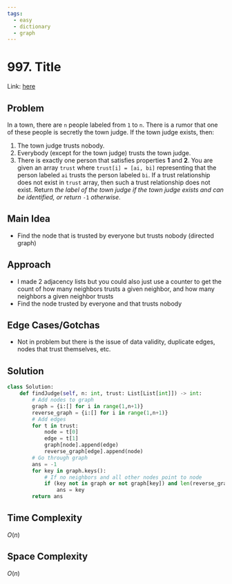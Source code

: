 ```yaml
---
tags:
  - easy
  - dictionary
  - graph
---
```

# 997. Title
Link: [here](https://leetcode.com/problems/find-the-town-judge/description/)
## Problem
In a town, there are `n` people labeled from `1` to `n`. There is a rumor that one of these people is secretly the town judge.
If the town judge exists, then:
1. The town judge trusts nobody.
2. Everybody (except for the town judge) trusts the town judge.
3. There is exactly one person that satisfies properties **1** and **2**.
You are given an array `trust` where `trust[i] = [ai, bi]` representing that the person labeled `ai` trusts the person labeled `bi`. If a trust relationship does not exist in `trust` array, then such a trust relationship does not exist.
Return _the label of the town judge if the town judge exists and can be identified, or return_ `-1` _otherwise_.
## Main Idea
- Find the node that is trusted by everyone but trusts nobody (directed graph)
## Approach
- I made 2 adjacency lists but you could also just use a counter to get the count of how many neighbors trusts a given neighbor, and how many neighbors a given neighbor trusts
- Find the node trusted by everyone and that trusts nobody
## Edge Cases/Gotchas 
- Not in problem but there is the issue of data validity, duplicate edges, nodes that trust themselves, etc. 
## Solution
```python 
class Solution:
    def findJudge(self, n: int, trust: List[List[int]]) -> int:
        # Add nodes to graph
        graph = {i:[] for i in range(1,n+1)}
        reverse_graph = {i:[] for i in range(1,n+1)}
        # Add edges
        for t in trust:
            node = t[0]
            edge = t[1]
            graph[node].append(edge)
            reverse_graph[edge].append(node)
        # Go through graph
        ans = -1
        for key in graph.keys():
            # If no neighbors and all other nodes point to node
            if (key not in graph or not graph[key]) and len(reverse_graph[key]) == n-1:
                ans = key
        return ans
```
## Time Complexity
$O(n)$
## Space Complexity
$O(n)$
